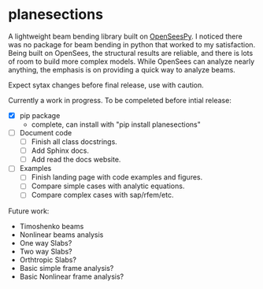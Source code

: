 # planesections
A lightweight beam bending library built on [OpenSeesPy](https://github.com/zhuminjie/OpenSeesPy).
I noticed there was no package for beam bending in python that worked to my satisfaction.
Being built on OpenSees, the structural results are reliable, and there is lots of room to build more complex models.
While OpenSees can analyze nearly anything, the emphasis is on providing a quick way to analyze beams.

Expect sytax changes before final release, use with caution.

Currently a work in progress. To be compeleted before intial release:
- [x] pip package
  -  complete, can install with "pip install planesections"
- [ ] Document code
  - [ ] Finish all class docstrings.
  - [ ] Add Sphinx docs.
  - [ ] Add read the docs website.
- [ ] Examples
  - [ ] Finish landing page with code examples and figures.
  - [ ] Compare simple cases with analytic equations.
  - [ ] Compare complex cases with sap/rfem/etc.

Future work:
 - Timoshenko beams
 - Nonlinear beams analysis
 - One way Slabs?
 - Two way Slabs?
 - Orthtropic Slabs?
 - Basic simple frame analysis?
 - Basic Nonlinear frame analysis?


